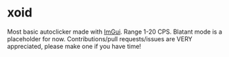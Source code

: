 # xoid
Most basic autoclicker made with [ImGui](github.com/ocornut/ImGui). Range 1-20 CPS. Blatant mode is a placeholder for now.
Contributions/pull requests/issues are VERY appreciated, please make one if you have time!
